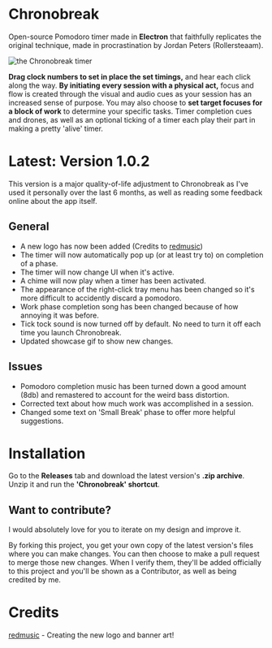 # Chronobreak
Open-source Pomodoro timer made in **Electron** that faithfully replicates the original technique, made in procrastination by Jordan Peters (Rollersteaam).

![the Chronobreak timer](https://github.com/rollersteaam/chronobreak/blob/master/showcase.gif)

**Drag clock numbers to set in place the set timings,** and hear each click along the way. **By initiating every session with a physical act,** focus and flow is created through the visual and audio cues as your session has an increased sense of purpose. You may also choose to **set target focuses for a block of work** to determine your specific tasks. Timer completion cues and drones, as well as an optional ticking of a timer each play their part in making a pretty 'alive' timer.

# Latest: Version 1.0.2
This version is a major quality-of-life adjustment to Chronobreak as I've used it personally over the last 6 months, as well as reading some feedback online about the app itself.

## General
- A new logo has now been added (Credits to [redmusic](https://utopian.io/@redmusic))
- The timer will now automatically pop up (or at least try to) on completion of a phase.
- The timer will now change UI when it's active.
- A chime will now play when a timer has been activated.
- The appearance of the right-click tray menu has been changed so it's more difficult to accidently discard a pomodoro.
- Work phase completion song has been changed because of how annoying it was before.
- Tick tock sound is now turned off by default. No need to turn it off each time you launch Chronobreak.
- Updated showcase gif to show new changes.

## Issues
- Pomodoro completion music has been turned down a good amount (8db) and remastered to account for the weird bass distortion.
- Corrected text about how much work was accomplished in a session.
- Changed some text on 'Small Break' phase to offer more helpful suggestions.

# Installation
Go to the **Releases** tab and download the latest version's **.zip archive**. Unzip it and run the **'Chronobreak' shortcut**.

## Want to contribute?
I would absolutely love for you to iterate on my design and improve it.

By forking this project, you get your own copy of the latest version's files where you can make changes. You can then choose to make a pull request to merge those new changes. When I verify them, they'll be added officially to this project and you'll be shown as a Contributor, as well as being credited by me.

# Credits
[redmusic](https://utopian.io/@redmusic) - Creating the new logo and banner art! 